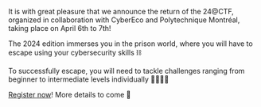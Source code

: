 It is with great pleasure that we announce the return of the 24@CTF, organized in collaboration with CyberEco and Polytechnique Montréal, taking place on April 6th to 7th!

The 2024 edition immerses you in the prison world, where you will have to escape using your cybersecurity skills ⛓️

To successfully escape, you will need to tackle challenges ranging from beginner to intermediate levels individually 👨‍💻👩‍💻

[Register now](https://www.eventbrite.ca/e/billets-24ctf-cyberconference-2024-853685746047)! More details to come 👀